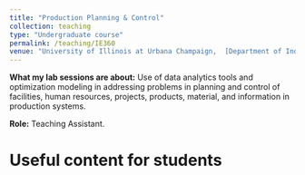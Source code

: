 ```yaml
---
title: "Production Planning & Control"
collection: teaching
type: "Undergraduate course"
permalink: /teaching/IE360
venue: "University of Illinois at Urbana Champaign,  [Department of Industrial & Enterprise Systems Engineering](https://ise.illinois.edu)"
---
```


**What my lab sessions are about:** Use of data analytics tools and optimization modeling in addressing problems in planning and control of facilities, human resources, projects, products, material, and information in production systems.

**Role:** Teaching Assistant.

# Useful content for students
